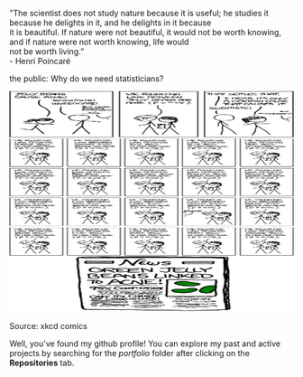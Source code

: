 "The scientist does not study nature because it is useful; he studies it because he delights in it, and he delights in it because     
 it is beautiful. If nature were not beautiful, it would not be worth knowing, and if nature were not worth knowing, life would     
 not be worth living.”   
\- Henri Poincaré

the public: Why do we need statisticians?
<p align="center">
  <img width="705" height="390" src="https://github.com/yossarians/yossarians/blob/main/pVal.png">
  <figcaption>Source: xkcd comics</figcaption>
</p>

Well, you've found my github profile! You can explore my past and active projects by searching for the *portfolio* folder after clicking on the **Repositories** tab.
